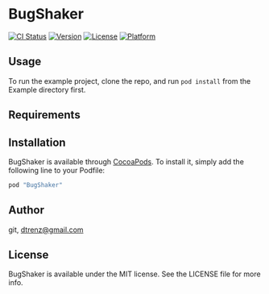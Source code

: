 # BugShaker

[![CI Status](http://img.shields.io/travis/git/BugShaker.svg?style=flat)](https://travis-ci.org/git/BugShaker)
[![Version](https://img.shields.io/cocoapods/v/BugShaker.svg?style=flat)](http://cocoapods.org/pods/BugShaker)
[![License](https://img.shields.io/cocoapods/l/BugShaker.svg?style=flat)](http://cocoapods.org/pods/BugShaker)
[![Platform](https://img.shields.io/cocoapods/p/BugShaker.svg?style=flat)](http://cocoapods.org/pods/BugShaker)

## Usage

To run the example project, clone the repo, and run `pod install` from the Example directory first.

## Requirements

## Installation

BugShaker is available through [CocoaPods](http://cocoapods.org). To install
it, simply add the following line to your Podfile:

```ruby
pod "BugShaker"
```

## Author

git, dtrenz@gmail.com

## License

BugShaker is available under the MIT license. See the LICENSE file for more info.
